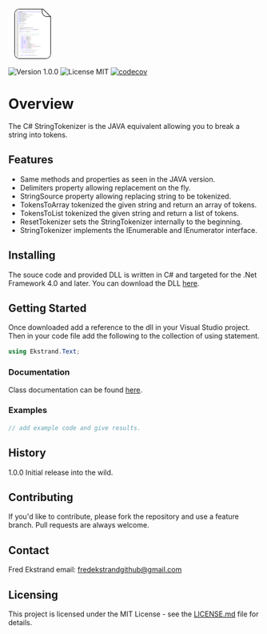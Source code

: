 ![Project type](https://github.com/FredEkstrand/ImageFiles/raw/master/CodeIcon.png )

![Version 1.0.0](https://img.shields.io/badge/Version-1.0.0-brightgreen.svg) ![License MIT](https://img.shields.io/badge/Licence-MIT-blue.svg) 
[![codecov](https://codecov.io/gh/FredEkstrand/StringTokenizer/branch/master/graph/badge.svg)](https://codecov.io/gh/FredEkstrand/StringTokenizer)



# Overview

The C# StringTokenizer is the JAVA equivalent allowing you to break a string into tokens.

## Features
* Same methods and properties as seen in the JAVA version.
* Delimiters property allowing replacement on the fly. 
* StringSource property allowing replacing string to be tokenized.
* TokensToArray tokenized the given string and return an array of tokens.
* TokensToList tokenized the given string and return a list of tokens.
* ResetTokenizer sets the StringTokenizer internally to the beginning.
* StringTokenizer implements the IEnumerable and IEnumerator interface.

## Installing
The souce code and provided DLL is written in C# and targeted for the .Net Framework 4.0 and later.
You can download the DLL [here](#).

## Getting Started
Once downloaded add a reference to the dll in your Visual Studio project.
Then in your code file add the following to the collection of using statement.
```csharp
using Ekstrand.Text;
```

### Documentation
Class documentation can be found [here](http://fredekstrand.github.io/StringTokenizer). 


### Examples
```csharp
// add example code and give results.
```

## History
 1.0.0 Initial release into the wild.
 
## Contributing

If you'd like to contribute, please fork the repository and use a feature
branch. Pull requests are always welcome.

## Contact
Fred Ekstrand 
email: fredekstrandgithub@gmail.com
## Licensing

This project is licensed under the MIT License - see the [LICENSE.md](LICENSE.md) file for details.

